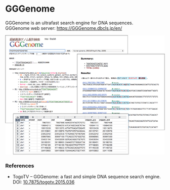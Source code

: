 # GGGenome

GGGenome is an ultrafast search engine for DNA sequences.  
GGGenome web server: https://GGGenome.dbcls.jp/en/

![Fig-1](https://raw.githubusercontent.com/dbcls/website/master/services/images/DBCLSServices_GGGenome.png)

### References

* TogoTV – GGGenome: a fast and simple DNA sequence search engine. DOI: [10.7875/togotv.2015.036](https://doi.org/10.7875/togotv.2015.036)
